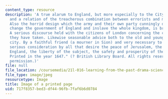 ```yaml
---
content_type: resource
description: 'A true alarum to England, but more especially to the City of London:
  and a relation of the treacherous combination between errorists and malignants.
  Also the horrid design which the army and their own party cunningly drive on to
  change the government of England and inslave the whole kingdom, is briefly declared.
  A serious discourse held with the citizens of London concerning the covenant that
  they have taken. Likewise seasonable advice both to the old and young men of the
  city. By a faithful friend (a mourner in Sion) and very necessary to be taken into
  serious consideration by all that desire the peace of Jerusalem, the welfare of
  England, the liberty of the subject, the safety and prosperity of the City of London.
  Printed in the year 1647." (? British Library Board. All rights reserved. Used with
  permission.)'
file: null
file_location: /coursemedia/21l-016-learning-from-the-past-drama-science-performance-spring-2009/717f8357bed3df4496fb7faf6b6d0784_21l-016s09.jpg
file_type: image/jpeg
resourcetype: Image
title: Image of a printed page
uid: 717f8357-bed3-df44-96fb-7faf6b6d0784
---
```

